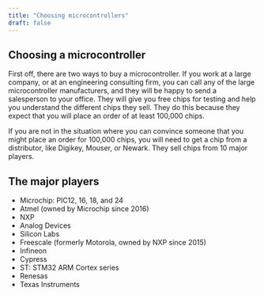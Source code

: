 ```yaml
---
title: "Choosing microcontrollers"
draft: false
---
```


## Choosing a microcontroller ##

First off, there are two ways to buy a microcontroller. If you work at a large company, or at an engineering consulting firm, you can call any of the large microcontroller manufacturers, and they will be happy to send a salesperson to your office. They will give you free chips for testing and help you understand the different chips they sell. They do this because they expect that you will place an order of at least 100,000 chips.

If you are not in the situation where you can convince someone that you might place an order for 100,000 chips, you will need to get a chip from a distributor, like Digikey, Mouser, or Newark. They sell chips from 10 major players.

## The major players ##

* Microchip: PIC12, 16, 18, and 24
* Atmel (owned by Microchip since 2016)
* NXP
* Analog Devices
* Silicon Labs
* Freescale (formerly Motorola, owned by NXP since 2015)
* Infineon
* Cypress
* ST: STM32 ARM Cortex series
* Renesas
* Texas Instruments
